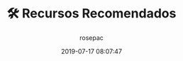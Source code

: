 ---
layout: page
title: 🛠 Recursos Recomendados
description: "👷‍♂️ 🔨 Cientos de Recursos: Mis Programas y Aplicaciones Online Favoritos ⭐ La mejor caja de herramientas para desarrollador web y webmaster de todo Internet"
excerpt: "👷‍♂️ 🔨 Cientos de Recursos: Mis Programas y Aplicaciones Online Favoritos ⭐ La mejor caja de herramientas para desarrollador web y webmaster de todo Internet"
published: false
author: rosepac
bootstrap: true
comments: false
date: 2019-07-17 08:07:47
permalink: /mapa-web/
---